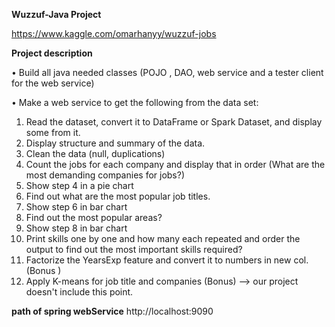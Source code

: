 **Wuzzuf-Java Project**

https://www.kaggle.com/omarhanyy/wuzzuf-jobs

**Project description**

•	Build all java needed classes (POJO , DAO, web service and a tester client for the web service)

•	Make a web service to get the following from the data set:

1.	Read the dataset, convert it to DataFrame or Spark Dataset, and display some from it.
2.	Display structure and summary of the data.
3.	Clean the data (null, duplications)
4.	Count the jobs for each company and display that in order (What are the most demanding companies for jobs?)
5.	Show step 4 in a pie chart
6.	Find out what are the most popular job titles.
7.	Show step 6 in bar chart
8.	Find out the most popular areas?
9.	Show step 8 in bar chart
10.	Print skills one by one and how many each repeated and order the output to find out the most important skills required?
11.	Factorize the YearsExp feature and convert it to numbers in new col. (Bonus )
12.	Apply K-means for job title and companies (Bonus) --> our project doesn't include this point.

**path of spring webService** 
http://localhost:9090
